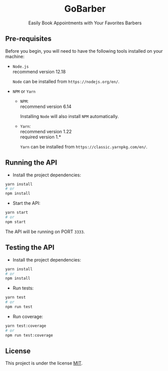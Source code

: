 <h1 align="center">
   GoBarber
</h1>

<p align="center">Easily Book Appointments with Your Favorites Barbers</p>

## Pre-requisites

Before you begin, you will need to have the following tools installed on your machine:

- `Node.js`<br />
  recommend version 12.18

  `Node` can be installed from `https://nodejs.org/en/`.

- `NPM` or `Yarn`

  - `NPM`:<br />
    recommend version 6.14

    Installing `Node` will also install `NPM` automatically.

  - `Yarn`:<br />
    recommend version 1.22<br />
    required version 1.\*

    `Yarn` can be installed from `https://classic.yarnpkg.com/en/`.

## Running the API

- Install the project dependencies:

```sh
yarn install
# or
npm install
```

- Start the API:

```sh
yarn start
# or
npm start
```

The API will be running on PORT `3333`.

## Testing the API

- Install the project dependencies:

```sh
yarn install
# or
npm install
```

- Run tests:

```sh
yarn test
# or
npm run test
```

- Run coverage:

```sh
yarn test:coverage
# or
npm run test:coverage
```

## License

This project is under the license [MIT](./LICENSE).

